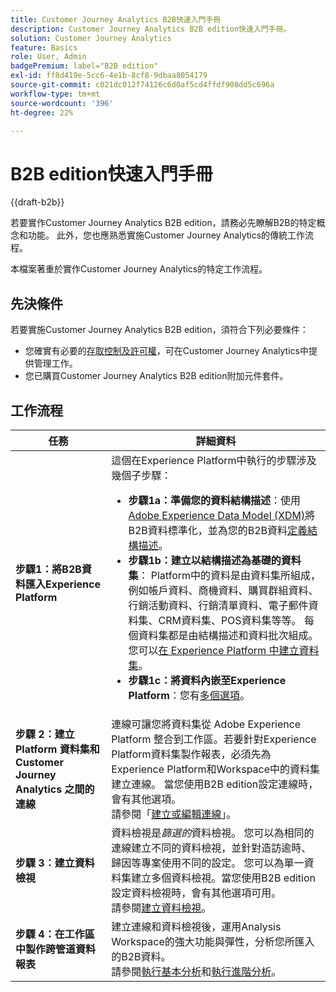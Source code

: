 ```yaml
---
title: Customer Journey Analytics B2B快速入門手冊
description: Customer Journey Analytics B2B edition快速入門手冊。
solution: Customer Journey Analytics
feature: Basics
role: User, Admin
badgePremium: label="B2B edition"
exl-id: ff8d419e-5cc6-4e1b-8cf8-9dbaa8054179
source-git-commit: c021dc012f74126c6d0af5cd4ffdf908dd5c696a
workflow-type: tm+mt
source-wordcount: '396'
ht-degree: 22%

---
```


# B2B edition快速入門手冊

{{draft-b2b}}

若要實作Customer Journey Analytics B2B edition，請務必先瞭解B2B的特定概念和功能。 此外，您也應熟悉實施Customer Journey Analytics的傳統工作流程。

本檔案著重於實作Customer Journey Analytics的特定工作流程。

## 先決條件

若要實施Customer Journey Analytics B2B edition，須符合下列必要條件：

* 您確實有必要的[存取控制及許可權](/help/technotes/access-control.md)，可在Customer Journey Analytics中提供管理工作。
* 您已購買Customer Journey Analytics B2B edition附加元件套件。


## 工作流程

| 任務 | 詳細資料 |
| --- | --- |
| **步驟1：將B2B資料匯入Experience Platform** | 這個在Experience Platform中執行的步驟涉及幾個子步驟：<ul><li>**步驟1a：準備您的資料結構描述**：使用[Adobe Experience Data Model (XDM)](https://experienceleague.adobe.com/docs/experience-platform/xdm/home.html?lang=zh-hant)將B2B資料標準化，並為您的B2B資料[定義結構描述](https://experienceleague.adobe.com/en/docs/experience-platform/rtcdp/schemas/b2b)。</li><li>**步驟1b：建立以結構描述為基礎的資料集**： Platform中的資料是由資料集所組成，例如帳戶資料、商機資料、購買群組資料、行銷活動資料、行銷清單資料、電子郵件資料集、CRM資料集、POS資料集等等。 每個資料集都是由結構描述和資料批次組成。您可以[在 Experience Platform 中建立資料集](https://experienceleague.adobe.com/tw/docs/platform-learn/getting-started-for-data-architects-and-data-engineers/create-datasets.html?lang=zh-Hant)。</li><li>**步驟1c：將資料內嵌至Experience Platform**：您有[多個選項](https://experienceleague.adobe.com/zh-hant/docs/experience-platform/ingestion/home)。</li></ul> |
| **步驟 2：建立 Platform 資料集和 Customer Journey Analytics 之間的連線** | 連線可讓您將資料集從 Adobe Experience Platform 整合到工作區。若要針對Experience Platform資料集製作報表，必須先為Experience Platform和Workspace中的資料集建立連線。 當您使用B2B edition設定連線時，會有其他選項。 <br>請參閱「[建立或編輯連線](/help/connections/create-connection.md)」。 |
| **步驟 3：建立資料檢視** | 資料檢視是&#x200B;*篩選的*&#x200B;資料檢視。 您可以為相同的連線建立不同的資料檢視，並針對造訪逾時、歸因等專案使用不同的設定。 您可以為單一資料集建立多個資料檢視。當您使用B2B edition設定資料檢視時，會有其他選項可用。<br>請參閱[建立資料檢視](/help/data-views/create-dataview.md)。 |
| **步驟 4：在工作區中製作跨管道資料報表** | 建立連線和資料檢視後，運用Analysis Workspace的強大功能與彈性，分析您所匯入的B2B資料。<br>請參閱[執行基本分析](/help/analysis-workspace/perform-basic-analysis.md)和[執行進階分析](/help/analysis-workspace/perform-adv-analysis.md)。 |

<!--

## Use Case

The [B2B Use Case ](../data-ingestion/data-ingestion.md) document provides an example use case on how to implement Customer  Journey Analytics B2B Edition.

-->